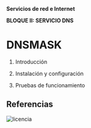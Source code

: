 **Servicios de red e Internet**

**BLOQUE II: SERVICIO DNS**

# DNSMASK

1. Introducción

2. Instalación y configuración

3. Pruebas de funcionamiento

## Referencias


![licencia]()
